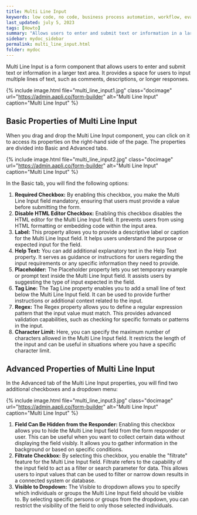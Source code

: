 ```yaml
---
title: Multi Line Input 
keywords: low code, no code, business process automation, workflow, evaluation matrixs
last_updated: july 5, 2023
tags: [Howto]
summary: "Allows users to enter and submit text or information in a larger text area.  "
sidebar: mydoc_sidebar
permalink: multi_line_input.html
folder: mydoc
---
```

Multi Line Input is a form component that allows users to enter and submit text or information in a larger text area. It provides a space for users to input multiple lines of text, such as comments, descriptions, or longer responses.

{% include image.html file="multi_line_input1.jpg" class="docimage" url="https://admin.aapli.co/form-builder" alt="Multi Line Input" caption="Multi Line Input" %}

## Basic Properties of Multi Line Input 

When you drag and drop the Multi Line Input component, you can click on it to access its properties on the right-hand side of the page. The properties are divided into Basic and Advanced tabs.

{% include image.html file="multi_line_input2.jpg" class="docimage" url="https://admin.aapli.co/form-builder" alt="Multi Line Input" caption="Multi Line Input" %}

In the Basic tab, you will find the following options:
1. **Required Checkbox:** By enabling this checkbox, you make the Multi Line Input field mandatory, ensuring that users must provide a value before submitting the form.
2. **Disable HTML Editor Checkbox:** Enabling this checkbox disables the HTML editor for the Multi Line Input field. It prevents users from using HTML formatting or embedding code within the input area.
3. **Label:** This property allows you to provide a descriptive label or caption for the Multi Line Input field. It helps users understand the purpose or expected input for the field.
4. **Help Text:** You can add additional explanatory text in the Help Text property. It serves as guidance or instructions for users regarding the input requirements or any specific information they need to provide.
5. **Placeholder:** The Placeholder property lets you set temporary example or prompt text inside the Multi Line Input field. It assists users by suggesting the type of input expected in the field.
6. **Tag Line:** The Tag Line property enables you to add a small line of text below the Multi Line Input field. It can be used to provide further instructions or additional context related to the input.
7. **Regex:** The Regex property allows you to define a regular expression pattern that the input value must match. This provides advanced validation capabilities, such as checking for specific formats or patterns in the input.
8. **Character Limit:** Here, you can specify the maximum number of characters allowed in the Multi Line Input field. It restricts the length of the input and can be useful in situations where you have a specific character limit.

## Advanced Properties of Multi Line Input 
In the Advanced tab of the Multi Line Input properties, you will find two additional checkboxes and a dropdown menu:

{% include image.html file="multi_line_input3.jpg" class="docimage" url="https://admin.aapli.co/form-builder" alt="Multi Line Input" caption="Multi Line Input" %}

1. **Field Can Be Hidden from the Responder:** Enabling this checkbox allows you to hide the Multi Line Input field from the form responder or user. This can be useful when you want to collect certain data without displaying the field visibly. It allows you to gather information in the background or based on specific conditions.
2. **Filtrate Checkbox:** By selecting this checkbox, you enable the "filtrate" feature for the Multi Line Input field. Filtrate refers to the capability of the input field to act as a filter or search parameter for data. This allows users to input values that can be used to filter or narrow down results in a connected system or database.
3. **Visible to Dropdown:** The Visible to dropdown allows you to specify which individuals or groups the Multi Line Input field should be visible to. By selecting specific persons or groups from the dropdown, you can restrict the visibility of the field to only those selected individuals.

